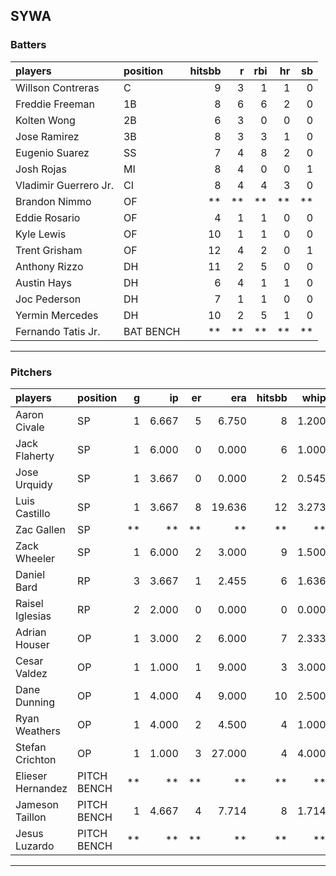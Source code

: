 ## SYWA

### Batters

 
|players               |position  | hitsbb|  r| rbi| hr| sb| 
|:---------------------|:---------|------:|--:|---:|--:|--:| 
|Willson Contreras     |C         |      9|  3|   1|  1|  0| 
|Freddie Freeman       |1B        |      8|  6|   6|  2|  0| 
|Kolten Wong           |2B        |      6|  3|   0|  0|  0| 
|Jose Ramirez          |3B        |      8|  3|   3|  1|  0| 
|Eugenio Suarez        |SS        |      7|  4|   8|  2|  0| 
|Josh Rojas            |MI        |      8|  4|   0|  0|  1| 
|Vladimir Guerrero Jr. |CI        |      8|  4|   4|  3|  0| 
|Brandon Nimmo         |OF        |     **| **|  **| **| **| 
|Eddie Rosario         |OF        |      4|  1|   1|  0|  0| 
|Kyle Lewis            |OF        |     10|  1|   1|  0|  0| 
|Trent Grisham         |OF        |     12|  4|   2|  0|  1| 
|Anthony Rizzo         |DH        |     11|  2|   5|  0|  0| 
|Austin Hays           |DH        |      6|  4|   1|  1|  0| 
|Joc Pederson          |DH        |      7|  1|   1|  0|  0| 
|Yermin Mercedes       |DH        |     10|  2|   5|  1|  0| 
|Fernando Tatis Jr.    |BAT BENCH |     **| **|  **| **| **| 


* * *

### Pitchers

 
|players           |position    |  g|    ip| er|    era| hitsbb|  whip| so|  w| sv| 
|:-----------------|:-----------|--:|-----:|--:|------:|------:|-----:|--:|--:|--:| 
|Aaron Civale      |SP          |  1| 6.667|  5|  6.750|      8| 1.200|  6|  0|  0| 
|Jack Flaherty     |SP          |  1| 6.000|  0|  0.000|      6| 1.000|  6|  1|  0| 
|Jose Urquidy      |SP          |  1| 3.667|  0|  0.000|      2| 0.545|  4|  0|  0| 
|Luis Castillo     |SP          |  1| 3.667|  8| 19.636|     12| 3.273|  3|  0|  0| 
|Zac Gallen        |SP          | **|    **| **|     **|     **|    **| **| **| **| 
|Zack Wheeler      |SP          |  1| 6.000|  2|  3.000|      9| 1.500|  7|  0|  0| 
|Daniel Bard       |RP          |  3| 3.667|  1|  2.455|      6| 1.636|  3|  0|  1| 
|Raisel Iglesias   |RP          |  2| 2.000|  0|  0.000|      0| 0.000|  4|  1|  1| 
|Adrian Houser     |OP          |  1| 3.000|  2|  6.000|      7| 2.333|  3|  0|  0| 
|Cesar Valdez      |OP          |  1| 1.000|  1|  9.000|      3| 3.000|  2|  0|  0| 
|Dane Dunning      |OP          |  1| 4.000|  4|  9.000|     10| 2.500|  3|  0|  0| 
|Ryan Weathers     |OP          |  1| 4.000|  2|  4.500|      4| 1.000|  0|  0|  0| 
|Stefan Crichton   |OP          |  1| 1.000|  3| 27.000|      4| 4.000|  0|  0|  0| 
|Elieser Hernandez |PITCH BENCH | **|    **| **|     **|     **|    **| **| **| **| 
|Jameson Taillon   |PITCH BENCH |  1| 4.667|  4|  7.714|      8| 1.714|  9|  0|  0| 
|Jesus Luzardo     |PITCH BENCH | **|    **| **|     **|     **|    **| **| **| **| 


* * *


